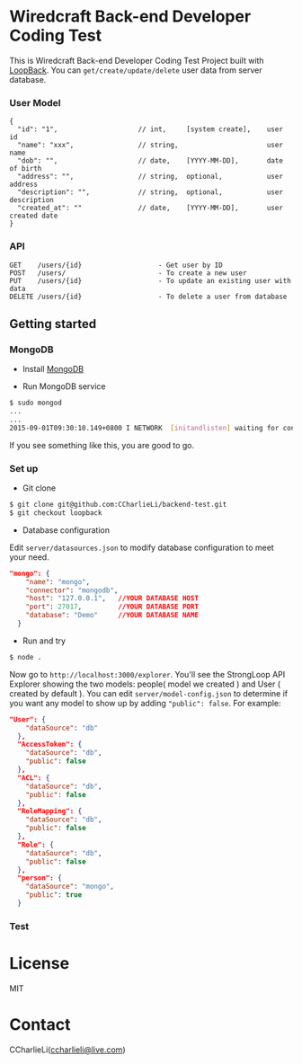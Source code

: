 # Wiredcraft Back-end Developer Coding Test

This is Wiredcraft Back-end Developer Coding Test Project built with [LoopBack](http://loopback.io). You can `get/create/update/delete` user data from server database.


### User Model

```
{
  "id": "1",                    // int,     [system create],	user id
  "name": "xxx",                // string,  					user name
  "dob": "",                    // date,    [YYYY-MM-DD],		date of birth
  "address": "",                // string,	optional,			user address
  "description": "",            // string,	optional,			user description
  "created_at": ""              // date,	[YYYY-MM-DD],		user created date
}
```

### API

```
GET    /users/{id}                   - Get user by ID
POST   /users/                       - To create a new user
PUT    /users/{id}                   - To update an existing user with data
DELETE /users/{id}                   - To delete a user from database
```


## Getting started

### MongoDB

- Install [MongoDB](http://docs.mongodb.org/manual/)

- Run MongoDB service

```bash
$ sudo mongod
...
...
2015-09-01T09:30:10.149+0800 I NETWORK  [initandlisten] waiting for connections on port 27017
```

If you see something like this, you are good to go.

### Set up

- Git clone

```bash
$ git clone git@github.com:CCharlieLi/backend-test.git 
$ git checkout loopback
```

- Database configuration

Edit `server/datasources.json` to modify database configuration to meet your need.

```json
"mongo": {
    "name": "mongo",
    "connector": "mongodb", 
    "host": "127.0.0.1",   //YOUR DATABASE HOST
    "port": 27017,         //YOUR DATABASE PORT
    "database": "Demo"     //YOUR DATABASE NAME
  }
```

- Run and try

```bash
$ node .
```

Now go to `http://localhost:3000/explorer`.  You'll see the StrongLoop API Explorer showing the two models: 
people( model we created ) and User ( created by default ). You can edit `server/model-config.json` to determine
if you want any model to show up by adding `"public": false`. For example:

```json
"User": {
    "dataSource": "db"
  },
  "AccessToken": {
    "dataSource": "db",
    "public": false
  },
  "ACL": {
    "dataSource": "db",
    "public": false
  },
  "RoleMapping": {
    "dataSource": "db",
    "public": false
  },
  "Role": {
    "dataSource": "db",
    "public": false
  },
  "person": {
    "dataSource": "mongo",
    "public": true
  }
```

### Test



# License

MIT

# Contact

CCharlieLi(ccharlieli@live.com)